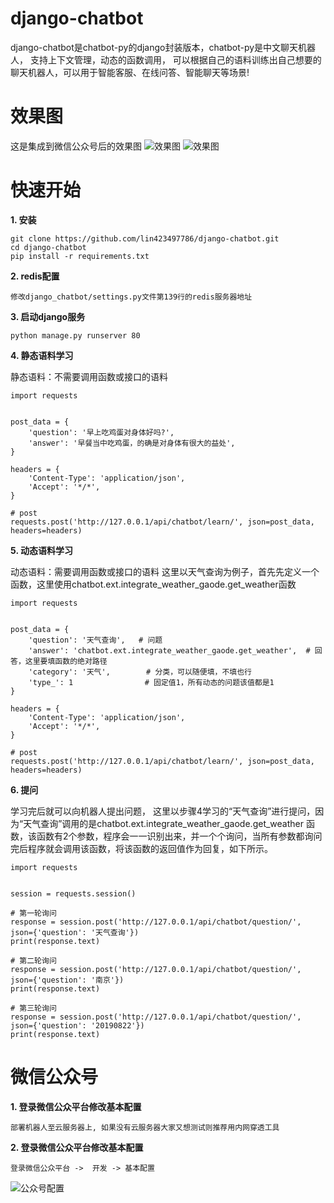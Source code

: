 # django-chatbot
django-chatbot是chatbot-py的django封装版本，chatbot-py是中文聊天机器人， 支持上下文管理，动态的函数调用，
可以根据自己的语料训练出自己想要的聊天机器人，可以用于智能客服、在线问答、智能聊天等场景!

# 效果图
这是集成到微信公众号后的效果图
![效果图](https://github.com/lin423497786/django-chatbot/blob/master/result2.jpg)
![效果图](https://github.com/lin423497786/django-chatbot/blob/master/result.jpg)

# 快速开始
**1. 安装**
```
git clone https://github.com/lin423497786/django-chatbot.git
cd django-chatbot
pip install -r requirements.txt
```
**2. redis配置**
```
修改django_chatbot/settings.py文件第139行的redis服务器地址
```

**3. 启动django服务**
```
python manage.py runserver 80
```

**4. 静态语料学习**

静态语料：不需要调用函数或接口的语料
```
import requests


post_data = {
    'question': '早上吃鸡蛋对身体好吗?',
    'answer': '早餐当中吃鸡蛋，的确是对身体有很大的益处',
}

headers = {
    'Content-Type': 'application/json',
    'Accept': '*/*',
}

# post
requests.post('http://127.0.0.1/api/chatbot/learn/', json=post_data, headers=headers)
```

**5. 动态语料学习**

动态语料：需要调用函数或接口的语料
这里以天气查询为例子，首先先定义一个函数，这里使用chatbot.ext.integrate_weather_gaode.get_weather函数
```
import requests


post_data = {
    'question': '天气查询',   # 问题
    'answer': 'chatbot.ext.integrate_weather_gaode.get_weather',  # 回答，这里要填函数的绝对路径
    'category': '天气',        # 分类，可以随便填，不填也行
    'type_': 1                # 固定值1，所有动态的问题该值都是1
}

headers = {
    'Content-Type': 'application/json',
    'Accept': '*/*',
}

# post
requests.post('http://127.0.0.1/api/chatbot/learn/', json=post_data, headers=headers)
```
**6. 提问**

学习完后就可以向机器人提出问题， 这里以步骤4学习的“天气查询”进行提问，因为“天气查询”调用的是chatbot.ext.integrate_weather_gaode.get_weather
函数，该函数有2个参数，程序会一一识别出来，并一个个询问，当所有参数都询问完后程序就会调用该函数，将该函数的返回值作为回复，如下所示。
```
import requests


session = requests.session()

# 第一轮询问
response = session.post('http://127.0.0.1/api/chatbot/question/', json={'question': '天气查询'})
print(response.text)

# 第二轮询问
response = session.post('http://127.0.0.1/api/chatbot/question/', json={'question': '南京'})
print(response.text)

# 第三轮询问
response = session.post('http://127.0.0.1/api/chatbot/question/', json={'question': '20190822'})
print(response.text)
```


# 微信公众号
**1. 登录微信公众平台修改基本配置**
```
部署机器人至云服务器上, 如果没有云服务器大家又想测试则推荐用内网穿透工具
```
**2. 登录微信公众平台修改基本配置**
```
登录微信公众平台 ->  开发 -> 基本配置
```
![公众号配置](https://github.com/lin423497786/django-chatbot/blob/master/公众号配置.jpg)


